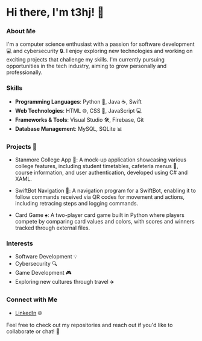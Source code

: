 # Hi there, I'm t3hj! 👋

### About Me
I'm a computer science enthusiast with a passion for software development 💻 and cybersecurity 🔒. I enjoy exploring new technologies and working on exciting projects that challenge my skills. I'm currently pursuing opportunities in the tech industry, aiming to grow personally and professionally.

### Skills
- **Programming Languages**: Python 🐍, Java ☕, Swift
- **Web Technologies**: HTML 🌐, CSS 🎨, JavaScript 💻
- **Frameworks & Tools**: Visual Studio 🛠️, Firebase, Git
- **Database Management**: MySQL, SQLite 📊

### Projects 🚀
- Stanmore College App 🏫: A mock-up application showcasing various college features, including student timetables, cafeteria menus 🍔, course information, and user authentication, developed using C# and XAML.

- SwiftBot Navigation 🤖: A navigation program for a SwiftBot, enabling it to follow commands received via QR codes for movement and actions, including retracing steps and logging commands.

- Card Game ♠️: A two-player card game built in Python where players compete by comparing card values and colors, with scores and winners tracked through external files.

### Interests
- Software Development 💡
- Cybersecurity 🔍
- Game Development 🎮
- Exploring new cultures through travel ✈️

### Connect with Me
- [LinkedIn](https://www.linkedin.com/in/tehj-patel-56a5562a2?lipi=urn%3Ali%3Apage%3Ad_flagship3_profile_view_base_contact_details%3Blwav%2B1APTyqLBf9jUhFM8A%3D%3D) 🌐

Feel free to check out my repositories and reach out if you'd like to collaborate or chat! 🤝
